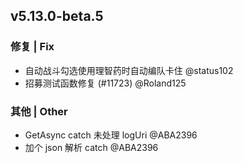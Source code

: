 ## v5.13.0-beta.5

### 修复 | Fix

* 自动战斗勾选使用理智药时自动编队卡住 @status102
* 招募测试函数修复 (#11723) @Roland125

### 其他 | Other

* GetAsync catch 未处理 logUri @ABA2396
* 加个 json 解析 catch @ABA2396
